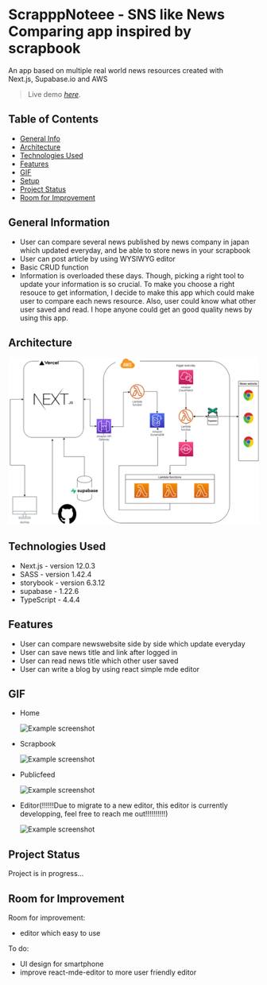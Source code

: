 # ScrapppNoteee - SNS like News Comparing app inspired by scrapbook

An app based on multiple real world news resources created with  
Next.js, Supabase.io and AWS

> Live demo [_here_](https://scrap-note.vercel.app/).

## Table of Contents

- [General Info](#general-information)
- [Architecture](#architecture)
- [Technologies Used](#technologies-used)
- [Features](#features)
- [GIF](#gif)
- [Setup](#setup)
- [Project Status](#project-status)
- [Room for Improvement](#room-for-improvement)
<!-- * [License](#license) -->

## General Information

- User can compare several news published by news company in japan which updated everyday, and be able to store news in your scrapbook
- User can post article by using WYSIWYG editor
- Basic CRUD function
- Information is overloaded these days. Though, picking a right tool to update your information is so crucial. To make you choose a right resouce to get information, I decide to make this app which could make user to compare each news resource. Also, user could know what other user saved and read. I hope anyone could get an good quality news by using this app.

## Architecture

![Example screenshot](./aaaa.png)

## Technologies Used

- Next.js - version 12.0.3
- SASS - version 1.42.4
- storybook - version 6.3.12
- supabase - 1.22.6
- TypeScript - 4.4.4

## Features

- User can compare newswebsite side by side which update everyday
- User can save news title and link after logged in
- User can read news title which other user saved
- User can write a blog by using react simple mde editor

## GIF

- Home

  ![Example screenshot](https://media.giphy.com/media/irNd1P4ZkgFeMcEgQj/giphy.gif)

- Scrapbook

  ![Example screenshot](https://media.giphy.com/media/3OgHcwWwJkdczzlrFO/giphy.gif)

- Publicfeed

  ![Example screenshot](https://media.giphy.com/media/2gcgGKb0DgxYjbKg6o/giphy.gif)

- Editor(!!!!!!Due to migrate to a new editor, this editor is currently developping, feel free to reach me out!!!!!!!!!!)

  ![Example screenshot](https://media.giphy.com/media/5r79gvEMHvqG7njJiZ/giphy.gif)

## Project Status

Project is in progress...

## Room for Improvement

Room for improvement:

- editor which easy to use

To do:

- UI design for smartphone
- improve react-mde-editor to more user friendly editor

<!-- Optional -->
<!-- ## License -->
<!-- This project is open source and available under the [... License](). -->

<!-- You don't have to include all sections - just the one's relevant to your project -->
